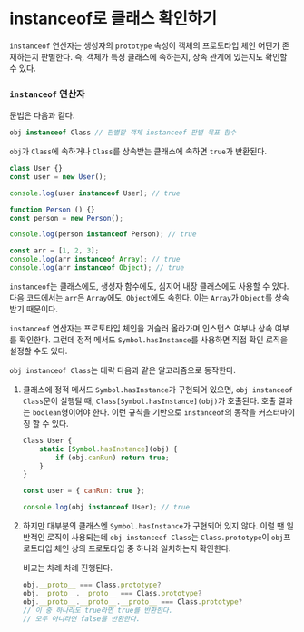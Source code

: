 # instanceof로 클래스 확인하기

`instanceof` 연산자는 생성자의 `prototype` 속성이 객체의 프로토타입 체인 어딘가 존재하는지 판별한다. 즉, 객체가 특정 클래스에 속하는지, 상속 관계에 있는지도 확인할 수 있다.

### `instanceof` 연산자

문법은 다음과 같다.

```jsx
obj instanceof Class // 판별할 객체 instanceof 판별 목표 함수
```

`obj`가 `Class`에 속하거나 `Class`를 상속받는 클래스에 속하면 `true`가 반환된다.

```jsx
class User {}
const user = new User();

console.log(user instanceof User); // true

function Person () {}
const person = new Person();

console.log(person instanceof Person); // true

const arr = [1, 2, 3];
console.log(arr instanceof Array); // true
console.log(arr instanceof Object); // true
```

`instanceof`는 클래스에도, 생성자 함수에도, 심지어 내장 클래스에도 사용할 수 있다. 다음 코드에서는 `arr`은 `Array`에도, `Object`에도 속한다. 이는 `Array`가 `Object`를 상속받기 때문이다.

`instanceof` 연산자는 프로토타입 체인을 거슬러 올라가며 인스턴스 여부나 상속 여부를 확인한다. 그런데 정적 메서드 `Symbol.hasInstance`를 사용하면 직접 확인 로직을 설정할 수도 있다.

`obj instanceof Class`는 대략 다음과 같은 알고리즘으로 동작한다.

1. 클래스에 정적 메서드 `Symbol.hasInstance`가 구현되어 있으면, `obj instanceof Class`문이 실행될 때, `Class[Symbol.hasInstance](obj)`가 호출된다. 호출 결과는 `boolean`형이어야 한다. 이런 규칙을 기반으로 `instanceof`의 동작을 커스터마이징 할 수 있다.

    ```jsx
    Class User {
    	static [Symbol.hasInstance](obj) {
    		if (obj.canRun) return true;
    	}
    }

    const user = { canRun: true };

    console.log(obj instanceof User); // true
    ```

2. 하지만 대부분의 클래스엔 `Symbol.hasInstance`가 구현되어 있지 않다. 이럴 땐 일반적인 로직이 사용되는데 `obj instanceof Class`는 `Class.prototype`이 `obj`프로토타입 체인 상의 프로토타입 중 하나와 일치하는지 확인한다.

    비교는 차례 차례 진행된다.

    ```jsx
    obj.__proto__ === Class.prototype?
    obj.__proto__.__proto__ === Class.prototype?
    obj.__proto__.__proto__.__proto__ === Class.prototype?
    // 이 중 하나라도 true라면 true를 반환한다.
    // 모두 아니라면 false를 반환한다.
    ```